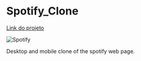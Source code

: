 # Spotify_Clone
[Link do projeto](https://pyrusr.github.io/spotify_clone/)

![Spotify](https://images.cdn.whathifi.com/sites/whathifi.com/files/styles/big-image/public/brands/news/2016-aug/spotify-logo-new.jpg?itok=OTlubG2w)

Desktop and mobile clone of the spotify web page. 

